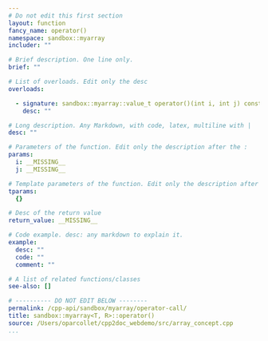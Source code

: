 ```yaml
---
# Do not edit this first section
layout: function
fancy_name: operator()
namespace: sandbox::myarray
includer: ""

# Brief description. One line only.
brief: ""

# List of overloads. Edit only the desc
overloads:

  - signature: sandbox::myarray::value_t operator()(int i, int j) const
    desc: ""

# Long description. Any Markdown, with code, latex, multiline with |
desc: ""

# Parameters of the function. Edit only the description after the :
params:
  i: __MISSING__
  j: __MISSING__

# Template parameters of the function. Edit only the description after the :
tparams:
  {}

# Desc of the return value
return_value: __MISSING__

# Code example. desc: any markdown to explain it.
example:
  desc: ""
  code: ""
  comment: ""

# A list of related functions/classes
see-also: []

# ---------- DO NOT EDIT BELOW --------
permalink: /cpp-api/sandbox/myarray/operator-call/
title: sandbox::myarray<T, R>::operator()
source: /Users/oparcollet/cpp2doc_webdemo/src/array_concept.cpp
...
```



